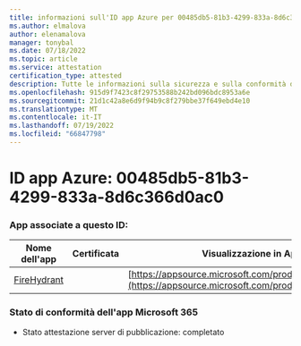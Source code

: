 ```yaml
---
title: informazioni sull'ID app Azure per 00485db5-81b3-4299-833a-8d6c366d0ac0
ms.author: elmalova
author: elenamalova
manager: tonybal
ms.date: 07/18/2022
ms.topic: article
ms.service: attestation
certification_type: attested
description: Tutte le informazioni sulla sicurezza e sulla conformità disponibili per 00485db5-81b3-4299-833a-8d6c366d0ac0.
ms.openlocfilehash: 915d9f7423c8f29753588b242bd096bdc8953a6e
ms.sourcegitcommit: 21d1c42a8e6d9f94b9c8f279bbe37f649ebd4e10
ms.translationtype: MT
ms.contentlocale: it-IT
ms.lasthandoff: 07/19/2022
ms.locfileid: "66847798"
---
```

# <a name="azure-app-id-00485db5-81b3-4299-833a-8d6c366d0ac0"></a>ID app Azure: 00485db5-81b3-4299-833a-8d6c366d0ac0


### <a name="apps-associated-with-this-id"></a>App associate a questo ID:
| **Nome dell'app** | **Certificata** | **Visualizzazione in AppSource** |
|--------------|---------------|-----------------------|
| [FireHydrant](../forward/WA200003794.md) |  | [https://appsource.microsoft.com/product/office/WA200003794](https://appsource.microsoft.com/product/office/WA200003794) |

### <a name="microsoft-365-app-compliance-status"></a>Stato di conformità dell'app Microsoft 365
- Stato attestazione server di pubblicazione: completato
